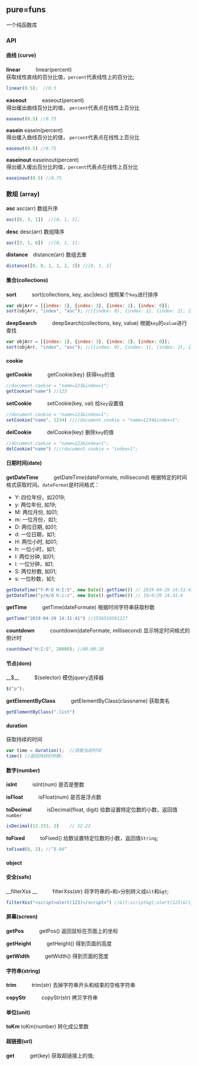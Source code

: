 ## pure=funs
一个纯函数库

### API


#### 曲线 (curve)

__linear__　　　linear(percent)  
获取线性直线的百分比值，`percent`代表线性上的百分比;
```js
linear(0.5);  //0.5
```

__easeout__　　　easeout(percent)    
得出缓出曲线百分比的值， `percent`代表点在线性上百分比

```js 
easeout(0.5) //0.75
```
__easein__      easein(percent)   
得出缓入曲线百分比的值， `percent`代表点在线性上百分比
```js 
easeout(0.5) //0.75
```

__easeinout__   easeinout(percent)  
得出缓入缓出百分比的值，`percent`代表点在线性上百分比

```js 
easeinout(0.5) //0.75
```


### 数组 (array)
    
__asc__ asc(arr)
数组升序

```js
asc([0, 3, 1])  //[0, 1, 3];
```

__desc__ desc(arr)
数组降序
```js
asc([3, 1, 0])  //[0, 1, 3];
```

__distance__　distance(arr)
数组去重
```js
distance([0, 0, 1, 1, 2, 3]) //[0, 1, 2]
```

#### 集合(collections)
__sort__　　　sort(collections, key, asc|desc)
按照某个`key`进行排序

```js
var objArr = [{index: 1}, {index: 3}, {index: 2}, {index: 0}];
sort(objArr, "index", "asc"); //[{index: 0}, {index: 1}, {index: 2}, {index: 3}]

```

__deepSearch__　　　deepSearch(collections, key, value)
根据`key`的`value`进行查找

```js
var objArr = [{index: 1}, {index: 3}, {index: 2}, {index: 0}];
sort(objArr, "index", "asc"); //[{index: 0}, {index: 1}, {index: 2}, {index: 3}]
```

#### cookie
__getCookie__　　　getCookie(key)
获得`key`的值
```js
//document.cookie = "name=123&index=1";
getCookie("name") //123

```
__setCookie__　　　setCookie(key, val)
给`key`设置值
```js
//document.cookie = "name=123&index=1";
setCookie("name", 1234) ////document.cookie = "name=1234&index=1";
```
__delCookie__　　　delCookie(key)
删除`key`的值
```js
//document.cookie = "name=123&index=1";
delCookie("name") ////document.cookie = "index=1";
```


#### 日期时间(date)
__getDateTime__　　　getDateTime(dateFormate, millisecond)
根据特定的时间格式获取时间。`dateFormat`是时间格式：
* Y: 四位年份，如2019;
* y: 两位年份, 如19;
* M: 两位月份, 如01;
* m: 一位月份，如1;
* D: 两位日期, 如01;
* d: 一位日期，如1;
* H: 两位小时, 如01;
* h: 一位小时，如1;
* I: 两位分钟, 如01;
* i: 一位分钟，如1;
* S: 两位秒数, 如01;
* s: 一位秒数，如1;

```js
getDateTime("Y-M-D H:I:S", new Date().getTime()) // 2019-04-29 14:31:41
getDateTime("y/m/d h:i:s", new Date().getTime()) // 19/4/29 14:31:4
```

__getTime__　　　getTime(dateFormate)
根据时间字符串获取秒数

```js
getTime("2019-04-29 14:31:41") //1556519501227
```
__countdown__　　　countdown(dateFormate, millisecond)
显示特定时间格式的倒计时
```js
countdown("H:I:S", 20000); //00:00:20
```


#### 节点(dom)
__$__　　　$(selector)
模仿jquery选择器

```js
$("p");
```

__getElementByClass__　　　getElementByClass(classname)
获取类名
```js
getElementByClass(".list") 
```

#### duration
获取持续的时间

```js
var time = duration();  //获取当前时间
time() //返回持续的秒数;

```

#### 数字(number)
__isInt__　　　isInt(num)
是否是整数

__isFloat__　　　isFloat(num)
是否是浮点数

__toDecimal__　　　isDecimal(float, digit)
给数设置特定位数的小数，返回值`number`
```js
isDecimal(12.333, 2)    // 12.22
```

__toFixed__　　　toFixed()
给数设置特定位数的小数，返回值`String`;
```js
toFixed(8, 2); //“8.00”

```

#### object


#### 安全(safe)
__filterXss    __　　　filterXss(str)
将字符串的`<`和`>`分别转义成`&lt`和`&gt`;
```js
filterXss("<script>alert(123)</script>") //&lt;script&gt;alert(123)&lt;/script&gt;
```

#### 屏幕(screen)
__getPos__　　　getPos()
返回鼠标在页面上的坐标

__getHeight__　　　getHeight()
得到页面的高度

__getWidth__　　　getWidth()
得到页面的宽度

#### 字符串(string)
__trim__　　　trim(str)
去掉字符串开头和结束的空格字符串

__copyStr__　　　copyStr(str)
拷贝字符串

#### 单位(unit)
__toKm__     toKm(number)
转化成公里数

#### 超链接(url)
__get__　　　get(key)
获取超链接上的值;
